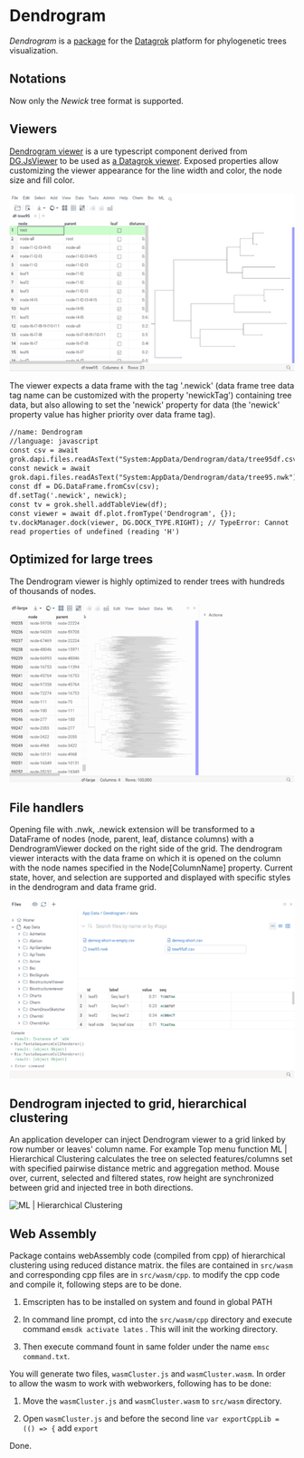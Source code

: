 # Dendrogram

_Dendrogram_ is a [package](https://datagrok.ai/help/develop/develop#packages) for the [Datagrok](https://datagrok.ai)
platform for phylogenetic trees visualization.

## Notations

Now only the _Newick_ tree format is supported.

## Viewers

[Dendrogram viewer](./src/viewers/dendrogram.ts) is a ure typescript component derived from
[DG.JsViewer](../../js-api/src/viewer.ts) to be used as [a Datagrok viewer](../../help/visualize/viewers/viewers.md).
Exposed properties allow customizing the viewer appearance for the line width and color, the node size and fill color.

![Dendrogram properties](../../help/uploads/gifs/dendrogram-properties-1.gif)

The viewer expects a data frame with the tag '.newick' (data frame tree data tag name can be customized with the
property 'newickTag') containing tree data, but also allowing to set the 'newick' property for data (the 'newick'
property value has higher priority over data frame tag).

```
//name: Dendrogram
//language: javascript
const csv = await grok.dapi.files.readAsText("System:AppData/Dendrogram/data/tree95df.csv");
const newick = await grok.dapi.files.readAsText("System:AppData/Dendrogram/data/tree95.nwk");
const df = DG.DataFrame.fromCsv(csv);
df.setTag('.newick', newick);
const tv = grok.shell.addTableView(df);
const viewer = await df.plot.fromType('Dendrogram', {});
tv.dockManager.dock(viewer, DG.DOCK_TYPE.RIGHT); // TypeError: Cannot read properties of undefined (reading 'H')
```

## Optimized for large trees

The Dendrogram viewer is highly optimized to render trees with hundreds of thousands of nodes.

![Large tree](../../help/uploads/gifs/dendrogram-large-tree-selections-current-fixed.gif)

## File handlers

Opening file with .nwk, .newick extension will be transformed to a DataFrame of nodes (node, parent, leaf, distance
columns) with a DendrogramViewer docked on the right side of the grid. The dendrogram viewer interacts with the data
frame on which it is opened on the column with the node names specified in the Node[ColumnName] property. Current state,
hover, and selection are supported and displayed with specific styles in the dendrogram and data frame grid.

![.nwk file handler with interactivity](../../help/uploads/gifs/dendrogram-newick-file-handler-with-interactivity.gif)

## Dendrogram injected to grid, hierarchical clustering

An application developer can inject Dendrogram viewer to a grid linked by row number or leaves' column name.
For example Top menu function ML | Hierarchical Clustering calculates the tree on selected features/columns set with
specified pairwise distance metric and aggregation method. Mouse over, current, selected and filtered states, row height
are synchronized between grid and injected tree in both directions.

![ML | Hierarchical Clustering](../../help/uploads/gifs/dendrogram-hierarchical-clustering-interactivity.gif)

## Web Assembly

Package contains webAssembly code (compiled from cpp) of hierarchical clustering using reduced distance matrix.
the files are contained in ```src/wasm``` and corresponding cpp files are in ```src/wasm/cpp```. to modify the cpp code and compile it, following steps are to be done. 

1. Emscripten has to be installed on system and found in global PATH

2. In command line prompt, cd into the ```src/wasm/cpp``` directory and execute command ```emsdk activate lates``` .  This will init the working directory.

3. Then execute command fount in same folder under the name ```emsc command.txt```.

You will generate two files, ```wasmCluster.js``` and ```wasmCluster.wasm```. In order to allow the wasm to work with webworkers, following has to be done:

1. Move the ```wasmCluster.js``` and ```wasmCluster.wasm``` to ```src/wasm``` directory.

2. Open ```wasmCluster.js``` and before the second line ```var exportCppLib = (() => {``` add ```export```

Done.
